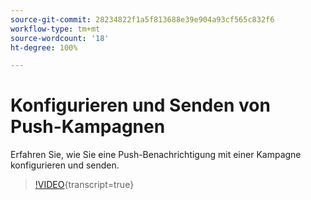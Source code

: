 ```yaml
---
source-git-commit: 28234822f1a5f813688e39e904a93cf565c832f6
workflow-type: tm+mt
source-wordcount: '18'
ht-degree: 100%

---
```

# Konfigurieren und Senden von Push-Kampagnen

Erfahren Sie, wie Sie eine Push-Benachrichtigung mit einer Kampagne konfigurieren und senden.

>[!VIDEO](https://video.tv.adobe.com/v/3422017/?learn=on){transcript=true}
